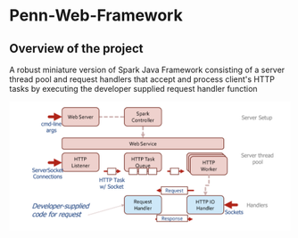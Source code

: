 # Penn-Web-Framework

## Overview of the project

A robust miniature version of Spark Java Framework consisting of a server thread pool and request handlers that accept and process client's HTTP tasks by executing the developer supplied request handler function

![Screenshot](https://github.com/saurabhraut99/Penn-Web-Framework/blob/main/Spark%20Java%20architecture.png)

